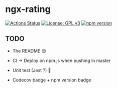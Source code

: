 # ngx-rating

[![Actions Status](https://github.com/Mursaat/ngx-rating/workflows/Build/badge.svg)](https://github.com/Mursaat/ngx-rating/actions)
[![License: GPL v3](https://img.shields.io/badge/License-GPLv3-blue.svg)](https://www.gnu.org/licenses/gpl-3.0)
[![npm version](https://badge.fury.io/js/%40mursaat%2Fngx-rating.svg)](https://badge.fury.io/js/%40mursaat%2Fngx-rating)


## TODO

- The README 😊

- CI -> Deploy on npm.js when pushing in master

- Unit test (Jest ?) 🤯

- Codecov badge + npm version badge
